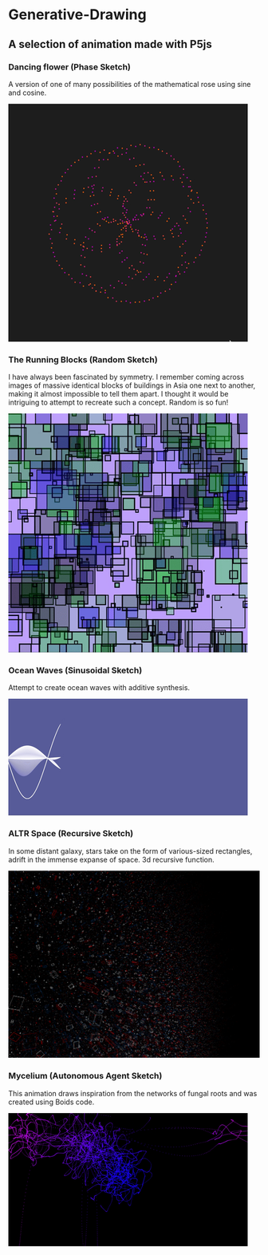 # Generative-Drawing

## A selection of animation made with P5js

### Dancing flower (Phase Sketch)
A version of one of many possibilities of the mathematical rose using sine and cosine.

![](https://github.com/gpols/Generative-Drawing/blob/0188bf397111e9d827821e76ec5427039312cf03/phase_sketch.gif)

### The Running Blocks (Random Sketch)
I have always been fascinated by symmetry. 
I remember coming across images of massive identical blocks of buildings in Asia one next to another, 
making it almost impossible to tell them apart. I thought it would be intriguing to attempt to recreate such a concept.
Random is so fun!

![](https://github.com/gpols/Generative-Drawing/blob/e8fc57195786fade6053f0f43d8e5637368b3c89/images%3Agifs/random.gif)

### Ocean Waves (Sinusoidal Sketch)
Attempt to create ocean waves with additive synthesis.

![](https://github.com/gpols/Generative-Drawing/blob/f0bf349e9b138afe903077c842232f6aab938417/images%3Agifs/sinusoidal.gif)

### ALTR Space (Recursive Sketch)
In some distant galaxy, stars take on the form of various-sized rectangles, adrift in the immense expanse of space.
3d recursive function.

![](https://github.com/gpols/Generative-Drawing/blob/ccbbce6839d65c2d339fdff6b978ad61bc45fca3/images%3Agifs/recursive.png)

### Mycelium (Autonomous Agent Sketch)
This animation draws inspiration from the networks of fungal roots and was created using Boids code.

![](https://github.com/gpols/Generative-Drawing/blob/c2b3749efb330332f6d6a434f6948953d7177ef2/images%3Agifs/autonomous_agent_gif.gif)










